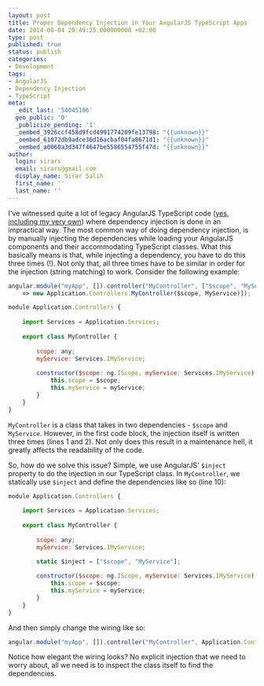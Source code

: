 ```yaml
---
layout: post
title: Proper Dependency Injection in Your AngularJS TypeScript Apps
date: 2014-08-04 20:49:25.000000000 +02:00
type: post
published: true
status: publish
categories:
- Development
tags:
- AngularJS
- Dependency Injection
- TypeScript
meta:
  _edit_last: '54045106'
  geo_public: '0'
  _publicize_pending: '1'
  _oembed_3926ccf458d9fcd4991774209fe13798: "{{unknown}}"
  _oembed_61072db9adce36d16acbaf04fa8671d1: "{{unknown}}"
  _oembed_a0068a3d347f4647be5586554755f47d: "{{unknown}}"
author:
  login: sirars
  email: sirars@gmail.com
  display_name: Sirar Salih
  first_name: ''
  last_name: ''
---
```

I've witnessed quite a lot of legacy AngularJS TypeScript code (<a href="http://sirarsalih.com/2014/01/28/when-two-forces-meet-angularjs-typescript/">yes, including my very own</a>) where dependency injection is done in an impractical way. The most common way of doing dependency injection, is by manually injecting the dependencies while loading your AngularJS components and their accommodating TypeScript classes. What this basically means is that, while injecting a dependency, you have to do this three times (!). Not only that, all three times have to be similar in order for the injection (string matching) to work. Consider the following example:

```javascript
angular.module("myApp", []).controller("MyController", ["$scope", "MyService", ($scope, MyService)
    => new Application.Controllers.MyController($scope, MyService)]);
```

```javascript
module Application.Controllers {
 
    import Services = Application.Services;
 
    export class MyController {
 
        scope: any;
        myService: Services.IMyService;
         
        constructor($scope: ng.IScope, myService: Services.IMyService) {
            this.scope = $scope;
            this.myService = myService;
        }
    }
}
```

<p><code>MyController</code> is a class that takes in two dependencies - <code>$scope</code> and <code>MyService</code>. However, in the first code block, the injection itself is written three times (lines 1 and 2). Not only does this result in a maintenance hell, it greatly affects the readability of the code. </p>
So, how do we solve this issue? Simple, we use AngularJS' <code>$inject</code> property to do the injection in our TypeScript class. In <code>MyController</code>, we statically use <code>$inject</code> and define the dependencies like so (line 10):

```javascript
module Application.Controllers {
 
    import Services = Application.Services;
 
    export class MyController {
 
        scope: any;
        myService: Services.IMyService;
        
        static $inject = ["$scope", "MyService"];

        constructor($scope: ng.IScope, myService: Services.IMyService) {
            this.scope = $scope;
            this.myService = myService;
        }
    }
}
```

And then simply change the wiring like so:

```javascript
angular.module("myApp", []).controller("MyController", Application.Controllers.MyController);
```
<p>Notice how elegant the wiring looks? No explicit injection that we need to worry about, all we need is to inspect the class itself to find the dependencies.</p>
